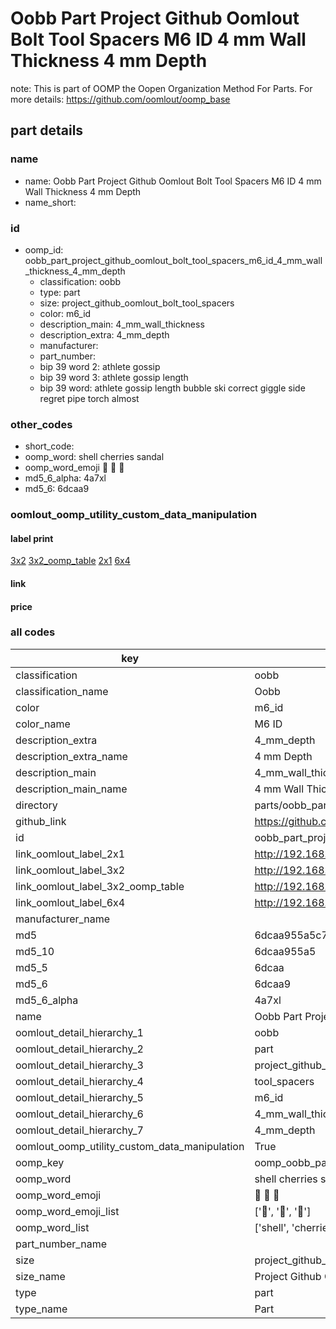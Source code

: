 # Oobb Part Project Github Oomlout Bolt Tool Spacers M6 ID 4 mm Wall Thickness 4 mm Depth  

note: This is part of OOMP the Oopen Organization Method For Parts. For more details: https://github.com/oomlout/oomp_base

##  part details
  







### name
* name: Oobb Part Project Github Oomlout Bolt Tool Spacers M6 ID 4 mm Wall Thickness 4 mm Depth
* name_short: 
### id
* oomp_id: oobb_part_project_github_oomlout_bolt_tool_spacers_m6_id_4_mm_wall_thickness_4_mm_depth
  * classification: oobb
  * type: part
  * size: project_github_oomlout_bolt_tool_spacers
  * color: m6_id
  * description_main: 4_mm_wall_thickness
  * description_extra: 4_mm_depth
  * manufacturer: 
  * part_number: 
  * bip 39 word 2: athlete gossip
  * bip 39 word 3: athlete gossip length
  * bip 39 word: athlete gossip length bubble ski correct giggle side regret pipe torch almost

### other_codes
* short_code: 
* oomp_word: shell cherries sandal
* oomp_word_emoji :shell: :cherries: :sandal:
* md5_6_alpha: 4a7xl
* md5_6: 6dcaa9






### oomlout_oomp_utility_custom_data_manipulation
#### label print
[3x2](http://192.168.1.245:1112/?label=oomp%204a7xl)
[3x2_oomp_table](http://192.168.1.108:1112/?label=oomp%204a7xl)
[2x1](http://192.168.1.242:1112/?label=oomp%204a7xl)
[6x4](http://192.168.1.55:1112/?label=oomp%204a7xl)    

#### link

                              

#### price







### all codes 
| key | value |  
| --- | --- |  
| classification | oobb |  
| classification_name | Oobb |  
| color | m6_id |  
| color_name | M6 ID |  
| description_extra | 4_mm_depth |  
| description_extra_name | 4 mm Depth |  
| description_main | 4_mm_wall_thickness |  
| description_main_name | 4 mm Wall Thickness |  
| directory | parts/oobb_part_project_github_oomlout_bolt_tool_spacers_m6_id_4_mm_wall_thickness_4_mm_depth |  
| github_link | https://github.com/oomlout/oomlout_oomp_part_src/tree/main/parts/oobb_part_project_github_oomlout_bolt_tool_spacers_m6_id_4_mm_wall_thickness_4_mm_depth |  
| id | oobb_part_project_github_oomlout_bolt_tool_spacers_m6_id_4_mm_wall_thickness_4_mm_depth |  
| link_oomlout_label_2x1 | http://192.168.1.242:1112/?label=oomp%204a7xl |  
| link_oomlout_label_3x2 | http://192.168.1.245:1112/?label=oomp%204a7xl |  
| link_oomlout_label_3x2_oomp_table | http://192.168.1.108:1112/?label=oomp%204a7xl |  
| link_oomlout_label_6x4 | http://192.168.1.55:1112/?label=oomp%204a7xl |  
| manufacturer_name |  |  
| md5 | 6dcaa955a5c7ec3cc26521d500193871 |  
| md5_10 | 6dcaa955a5 |  
| md5_5 | 6dcaa |  
| md5_6 | 6dcaa9 |  
| md5_6_alpha | 4a7xl |  
| name | Oobb Part Project Github Oomlout Bolt Tool Spacers M6 ID 4 mm Wall Thickness 4 mm Depth |  
| oomlout_detail_hierarchy_1 | oobb |  
| oomlout_detail_hierarchy_2 | part |  
| oomlout_detail_hierarchy_3 | project_github_bolt |  
| oomlout_detail_hierarchy_4 | tool_spacers |  
| oomlout_detail_hierarchy_5 | m6_id |  
| oomlout_detail_hierarchy_6 | 4_mm_wall_thickness |  
| oomlout_detail_hierarchy_7 | 4_mm_depth |  
| oomlout_oomp_utility_custom_data_manipulation | True |  
| oomp_key | oomp_oobb_part_project_github_oomlout_bolt_tool_spacers_m6_id_4_mm_wall_thickness_4_mm_depth |  
| oomp_word | shell cherries sandal |  
| oomp_word_emoji | :shell: :cherries: :sandal: |  
| oomp_word_emoji_list | [':shell:', ':cherries:', ':sandal:'] |  
| oomp_word_list | ['shell', 'cherries', 'sandal'] |  
| part_number_name |  |  
| size | project_github_oomlout_bolt_tool_spacers |  
| size_name | Project Github Oomlout Bolt Tool Spacers |  
| type | part |  
| type_name | Part |  

